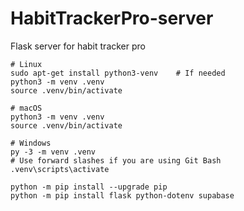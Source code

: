 # HabitTrackerPro-server
Flask server for habit tracker pro
```
# Linux
sudo apt-get install python3-venv    # If needed
python3 -m venv .venv
source .venv/bin/activate

# macOS
python3 -m venv .venv
source .venv/bin/activate

# Windows
py -3 -m venv .venv
# Use forward slashes if you are using Git Bash
.venv\scripts\activate

python -m pip install --upgrade pip
python -m pip install flask python-dotenv supabase
```
